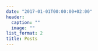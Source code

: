 ```yaml
---
date: "2017-01-01T00:00:00+02:00"
header:
  caption: ""
  image: ""
list_format: 2
title: Posts
---
```

